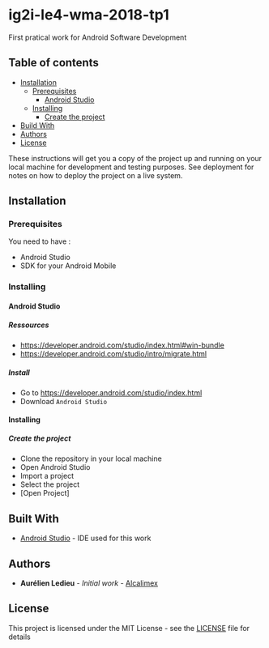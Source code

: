 # ig2i-le4-wma-2018-tp1

First pratical work for Android Software Development

## Table of contents
- [Installation](#installation)
	- [Prerequisites](#prerequisites)
		- [Android Studio](#android-studio)
	- [Installing](#installing)
		- [Create the project](#create-the-project)
- [Build With](#built-with)
- [Authors](#authors)
- [License](#license)



These instructions will get you a copy of the project up and running on your local machine for development and testing purposes. See deployment for notes on how to deploy the project on a live system.

## Installation

### Prerequisites

You need to have :

* Android Studio
* SDK for your Android Mobile

### Installing

#### Android Studio

##### Ressources

* https://developer.android.com/studio/index.html#win-bundle
* https://developer.android.com/studio/intro/migrate.html

##### Install

* Go to https://developer.android.com/studio/index.html
* Download `Android Studio`

#### Installing

##### Create the project

* Clone the repository in your local machine
* Open Android Studio
* Import a project
* Select the project
* [Open Project]

## Built With

* [Android Studio](https://developer.android.com/studio/index.html) - IDE used for this work

## Authors

* **Aurélien Ledieu** - *Initial work* - [Alcalimex](https://github.com/Alcalimex)

## License

This project is licensed under the MIT License - see the [LICENSE](LICENSE) file for details